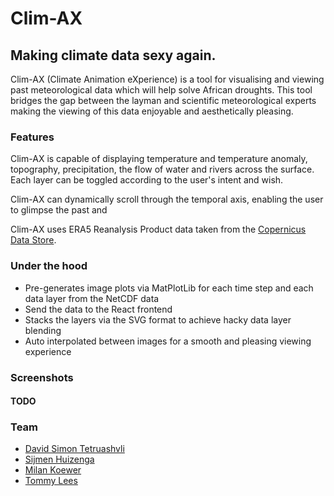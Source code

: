 # Clim-AX
## Making climate data sexy again.

Clim-AX (Climate Animation eXperience) is a tool for visualising and viewing past meteorological data which will help solve African droughts. This tool bridges the gap between the layman and scientific meteorological experts making the viewing of this data enjoyable and aesthetically pleasing.

### Features

Clim-AX is capable of displaying temperature and temperature anomaly, topography, precipitation, the flow of water and rivers across the surface. Each layer can be toggled according to the user's intent and wish.

Clim-AX can dynamically scroll through the temporal axis, enabling the user to glimpse the past and

Clim-AX uses ERA5 Reanalysis Product data taken from the [Copernicus Data Store](https://cds.climate.copernicus.eu/).

### Under the hood

- Pre-generates image plots via MatPlotLib for each time step and each data layer from the NetCDF data
- Send the data to the React frontend
- Stacks the layers via the SVG format to achieve hacky data layer blending
- Auto interpolated between images for a smooth and pleasing viewing experience

### Screenshots

#### TODO

### Team

- [David Simon Tetruashvli](https://github.com/davzzar)
- [Sijmen Huizenga](https://github.com/SijmenHuizenga)
- [Milan Koewer](https://github.com/milankl)
- [Tommy Lees](https://github.com/tommylees112)

